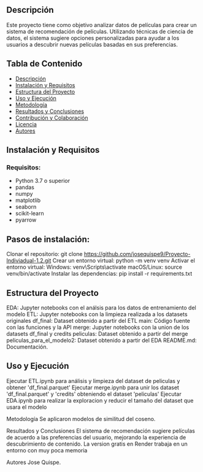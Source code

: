 
## Descripción
Este proyecto tiene como objetivo analizar datos de películas para crear un sistema de recomendación de películas. Utilizando técnicas de ciencia de datos, el sistema sugiere opciones personalizadas para ayudar a los usuarios a descubrir nuevas películas basadas en sus preferencias.

## Tabla de Contenido
- [Descripción](#descripción)
- [Instalación y Requisitos](#instalación-y-requisitos)
- [Estructura del Proyecto](#estructura-del-proyecto)
- [Uso y Ejecución](#uso-y-ejecución)
- [Metodología](#metodología)
- [Resultados y Conclusiones](#resultados-y-conclusiones)
- [Contribución y Colaboración](#contribución-y-colaboración)
- [Licencia](#licencia)
- [Autores](#autores)

## Instalación y Requisitos

### Requisitos:
- Python 3.7 o superior
- pandas
- numpy
- matplotlib
- seaborn
- scikit-learn
- pyarrow

## Pasos de instalación:

Clonar el repositorio: git clone https://github.com/josequispe9/Proyecto-Indiviadual-1.2.git
Crear un entorno virtual: python -m venv venv
Activar el entorno virtual:
Windows: venv\Scripts\activate
macOS/Linux: source venv/bin/activate
Instalar las dependencias: pip install -r requirements.txt

## Estructura del Proyecto
EDA: Jupyter notebooks con el análsis para los datos de entrenamiento del modelo
ETL: Jupyter notebooks con la limpieza realizada a los datasets originales
df_final: Dataset obtenido a partir del ETL
main: Código fuente con las funciones y la API
merge: Jupyter notebooks con la union de los datasets df_final y credits
peliculas: Dataset obtenido a partir del merge
peliculas_para_el_modelo2: Dataset obtenido a partir del EDA
README.md: Documentación.


## Uso y Ejecución
Ejecutar ETL.ipynb para análisis y limpieza del dataset de peliculas y obtener 'df_final.parquet'
Ejecutar merge.ipynb para unir los dataset 'df_final.parquet' y 'credits' obteniendo el dataset 'peliculas'
Ejecutar EDA.ipynb para realizar la exploracion y reducir el tamaño del dataset que usara el modelo


Metodología
Se aplicaron modelos de similitud del coseno.

Resultados y Conclusiones
El sistema de recomendación sugiere películas de acuerdo a las preferencias del usuario, mejorando la experiencia de descubrimiento de contenido.
La version gratis en Render trabaja en un entorno con muy poca memoria


Autores
Jose Quispe.